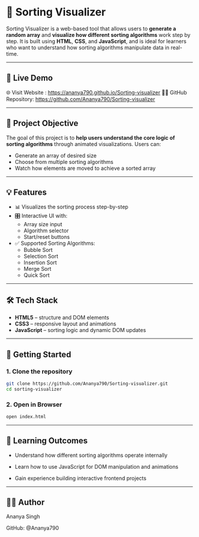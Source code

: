 # 🔢 Sorting Visualizer

Sorting Visualizer is a web-based tool that allows users to **generate a random array** and **visualize how different sorting algorithms** work step by step. It is built using **HTML**, **CSS**, and **JavaScript**, and is ideal for learners who want to understand how sorting algorithms manipulate data in real-time.

---

## 🚀 Live Demo

🌐 Visit Website : https://ananya790.github.io/Sorting-visualizer
🧑‍💻 GitHub Repository: https://github.com/Ananya790/Sorting-visualizer

---

## 🎯 Project Objective

The goal of this project is to **help users understand the core logic of sorting algorithms** through animated visualizations. Users can:

- Generate an array of desired size
- Choose from multiple sorting algorithms
- Watch how elements are moved to achieve a sorted array

---

## 💡 Features

- 📊 Visualizes the sorting process step-by-step
- 🎛️ Interactive UI with:
  - Array size input
  - Algorithm selector
  - Start/reset buttons
- ✅ Supported Sorting Algorithms:
  - Bubble Sort
  - Selection Sort
  - Insertion Sort
  - Merge Sort
  - Quick Sort

---

## 🛠️ Tech Stack

- **HTML5** – structure and DOM elements  
- **CSS3** – responsive layout and animations  
- **JavaScript** – sorting logic and dynamic DOM updates  

---

## 🚀 Getting Started

### 1. Clone the repository

```bash
git clone https://github.com/Ananya790/Sorting-visualizer.git
cd sorting-visualizer
```
### 2. Open in Browser
```bash
open index.html
```

---
## 🧠 Learning Outcomes
- Understand how different sorting algorithms operate internally

- Learn how to use JavaScript for DOM manipulation and animations

- Gain experience building interactive frontend projects

---
## 🧑‍💻 Author

Ananya Singh

GitHub: @Ananya790


